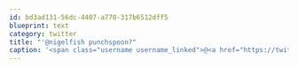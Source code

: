 ```yaml
---
id: bd3ad131-56dc-4407-a770-317b6512dff5
blueprint: text
category: twitter
title: "'@nigelfish punchspoon?"
caption: '<span class="username username_linked">@<a href="https://twitter.com/nigelfish" title="Nigel Fish">nigelfish</a></span> punchspoon?'
---
```

